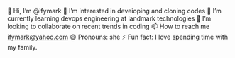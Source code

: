 👋 Hi, I’m @ifymark
👀 I’m interested in deveioping and cloning codes
🌱 I’m currently learning devops engineering at landmark technologies
💞️ I’m looking to collaborate on recent trends in coding
📫 How to reach me ifymark@yahoo.com
😄 Pronouns: she
⚡ Fun fact: I love spending time with my family.
